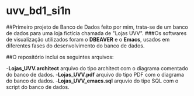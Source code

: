 # uvv_bd1_si1n
##Primeiro projeto de Banco de Dados feito por mim, trata-se de um banco de dados para uma loja fictícia chamada de "Lojas UVV".
###Os softwares de visualização utilizados foram o **DBEAVER** e o **Emacs**, usados em diferentes fases do desenvolvimento do banco de dados.

##O repositório inclui os seguintes arquivos:

-**Lojas_UVV.architect** arquivo do tipo architect com o diagrama comentado do banco de dados.
-**Lojas_UVV.pdf** arquivo do tipo PDF com o diagrama do banco de dados.
-**Lojas_UVV_emacs.sql** arquvio do tipo SQL com o script do banco de dados.
